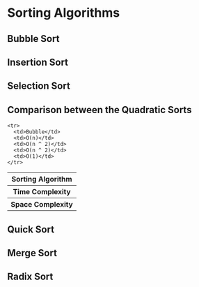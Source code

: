 # Sorting Algorithms

## Bubble Sort

## Insertion Sort

## Selection Sort


## Comparison between the Quadratic Sorts
<table>
    <tr>
      <th>Sorting Algorithm</th>
    </tr>
    <tr>
      <th colspan="3">Time Complexity</th>
    </tr>
    <tr>
      <th>Space Complexity</th>
    </tr>

    <tr>
      <td>Bubble</td>
      <td>O(n)</td>
      <td>O(n ^ 2)</td>
      <td>O(n ^ 2)</td>
      <td>O(1)</td>
    </tr>
</table>


## Quick Sort

## Merge Sort


## Radix Sort
